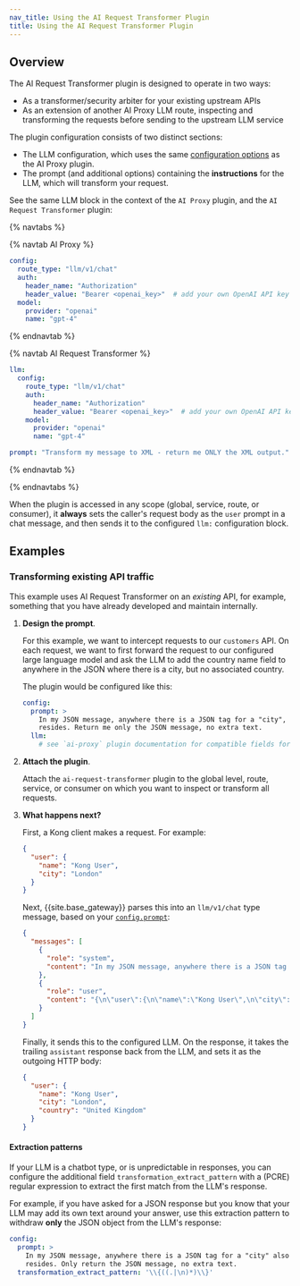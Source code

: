 ```yaml
---
nav_title: Using the AI Request Transformer Plugin
title: Using the AI Request Transformer Plugin
---
```


## Overview

The AI Request Transformer plugin is designed to operate in two ways:

* As a transformer/security arbiter for your existing upstream APIs
* As an extension of another AI Proxy LLM route, inspecting and transforming the requests before sending to the upstream LLM service

The plugin configuration consists of two distinct sections:

* The LLM configuration, which uses the same [configuration options](/hub/kong-inc/ai-proxy/configuration/) as the AI Proxy plugin.
* The prompt (and additional options) containing the **instructions** for the LLM, which will transform your request.

See the same LLM block in the context of the `AI Proxy` plugin, and the `AI Request Transformer` plugin:

{% navtabs %}

{% navtab AI Proxy %}

```yaml
config:
  route_type: "llm/v1/chat"
  auth:
    header_name: "Authorization"
    header_value: "Bearer <openai_key>"  # add your own OpenAI API key
  model:
    provider: "openai"
    name: "gpt-4"
```

{% endnavtab %}

{% navtab AI Request Transformer %}

```yaml
llm:
  config:
    route_type: "llm/v1/chat"
    auth:
      header_name: "Authorization"
      header_value: "Bearer <openai_key>"  # add your own OpenAI API key
    model:
      provider: "openai"
      name: "gpt-4"

prompt: "Transform my message to XML - return me ONLY the XML output."
```

{% endnavtab %}

{% endnavtabs %}

When the plugin is accessed in any scope (global, service, route, or consumer), it **always** sets the caller's request
body as the `user` prompt in a chat message, and then sends it to the configured `llm:` configuration block.

## Examples

### Transforming existing API traffic

This example uses AI Request Transformer on an *existing* API, for example, something that you have already developed and maintain internally.

1. **Design the prompt**.

    For this example, we want to intercept requests to our `customers` API. 
    On each request, we want to first forward the request to our configured large language model and ask the LLM to add the country name field to anywhere in the JSON where there is a city, but no associated country.

    The plugin would be configured like this:

    ```yaml
    config:
      prompt: >
        In my JSON message, anywhere there is a JSON tag for a "city", also add a "country" tag with the name of the country in which the city
        resides. Return me only the JSON message, no extra text.
      llm:
        # see `ai-proxy` plugin documentation for compatible fields for the "llm" block
    ```

2. **Attach the plugin**.

    Attach the `ai-request-transformer` plugin to the global level, route, service, or consumer on which you want to inspect or transform all requests.

3. **What happens next?**

    First, a Kong client makes a request. For example:

    ```json
    {
      "user": {
        "name": "Kong User",
        "city": "London"
      }
    }
    ```

    Next, {{site.base_gateway}} parses this into an `llm/v1/chat` type message, based on your [`config.prompt`](/hub/kong-inc/ai-request-transformer/configuration/#config-prompt):

    ```json
    {
      "messages": [
        {
          "role": "system",
          "content": "In my JSON message, anywhere there is a JSON tag for a \"city\" also add a \"country\" tag with the name of the country in which the city resides. Only return the JSON message, no extra text."
        },
        {
          "role": "user",
          "content": "{\n\"user\":{\n\"name\":\"Kong User\",\n\"city\":\"London\"\n}\n}"
        }
      ]
    }
    ```

    Finally, it sends this to the configured LLM. 
    On the response, it takes the trailing `assistant` response back from the LLM, and
    sets it as the outgoing HTTP body:

    ```json
    {
      "user": {
        "name": "Kong User",
        "city": "London",
        "country": "United Kingdom"
      }
    }
    ```

#### Extraction patterns

If your LLM is a chatbot type, or is unpredictable in responses, you can configure the additional field `transformation_extract_pattern`
with a (PCRE) regular expression to extract the first match from the LLM's response.

For example, if you have asked for a JSON response but you know that your LLM may add its own text around your answer, use this extraction pattern to
withdraw **only** the JSON object from the LLM's response:

```yaml
config:
  prompt: >
    In my JSON message, anywhere there is a JSON tag for a "city" also add a "country" tag with the name of the country in which the city
    resides. Only return the JSON message, no extra text.
  transformation_extract_pattern: '\\{((.|\n)*)\\}'
```
